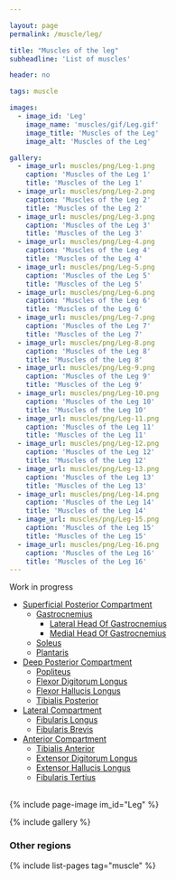 ```yaml
---

layout: page
permalink: /muscle/leg/

title: "Muscles of the leg"
subheadline: 'List of muscles'

header: no

tags: muscle

images:
  - image_id: 'Leg'
    image_name: 'muscles/gif/Leg.gif'
    image_title: 'Muscles of the Leg'
    image_alt: 'Muscles of the Leg' 

gallery:
  - image_url: muscles/png/Leg-1.png
    caption: 'Muscles of the Leg 1'
    title: 'Muscles of the Leg 1'
  - image_url: muscles/png/Leg-2.png
    caption: 'Muscles of the Leg 2'
    title: 'Muscles of the Leg 2'
  - image_url: muscles/png/Leg-3.png
    caption: 'Muscles of the Leg 3'
    title: 'Muscles of the Leg 3'
  - image_url: muscles/png/Leg-4.png
    caption: 'Muscles of the Leg 4'
    title: 'Muscles of the Leg 4'
  - image_url: muscles/png/Leg-5.png
    caption: 'Muscles of the Leg 5'
    title: 'Muscles of the Leg 5'
  - image_url: muscles/png/Leg-6.png
    caption: 'Muscles of the Leg 6'
    title: 'Muscles of the Leg 6'
  - image_url: muscles/png/Leg-7.png
    caption: 'Muscles of the Leg 7'
    title: 'Muscles of the Leg 7'
  - image_url: muscles/png/Leg-8.png
    caption: 'Muscles of the Leg 8'
    title: 'Muscles of the Leg 8'
  - image_url: muscles/png/Leg-9.png
    caption: 'Muscles of the Leg 9'
    title: 'Muscles of the Leg 9'
  - image_url: muscles/png/Leg-10.png
    caption: 'Muscles of the Leg 10'
    title: 'Muscles of the Leg 10'
  - image_url: muscles/png/Leg-11.png
    caption: 'Muscles of the Leg 11'
    title: 'Muscles of the Leg 11'
  - image_url: muscles/png/Leg-12.png
    caption: 'Muscles of the Leg 12'
    title: 'Muscles of the Leg 12'
  - image_url: muscles/png/Leg-13.png
    caption: 'Muscles of the Leg 13'
    title: 'Muscles of the Leg 13'
  - image_url: muscles/png/Leg-14.png
    caption: 'Muscles of the Leg 14'
    title: 'Muscles of the Leg 14'
  - image_url: muscles/png/Leg-15.png
    caption: 'Muscles of the Leg 15'
    title: 'Muscles of the Leg 15'
  - image_url: muscles/png/Leg-16.png
    caption: 'Muscles of the Leg 16'
    title: 'Muscles of the Leg 16'
---
```


Work in progress

- [Superficial Posterior Compartment](/muscle/leg/superficialposterior)
  - [Gastrocnemius](/muscle/leg/gastrocnemius/)
    - [Lateral Head Of Gastrocnemius](/muscle/leg/lateralheadofgastrocnemius/)
    - [Medial Head Of Gastrocnemius](/muscle/leg/medialheadofgastrocnemius/)
  - [Soleus](/muscle/leg/soleus/)
  - [Plantaris](/muscle/leg/plantaris/)
- [Deep Posterior Compartment](/muscle/leg/deepposterior)
  - [Popliteus](/muscle/leg/popliteus/)
  - [Flexor Digitorum Longus](/muscle/leg/flexordigitorumlongus/)
  - [Flexor Hallucis Longus](/muscle/leg/flexorhallucislongus/)
  - [Tibialis Posterior](/muscle/leg/tibialisposterior/)
- [Lateral Compartment](/muscle/leg/lateral/)
  - [Fibularis Longus](/muscle/leg/fibularislongus/)
  - [Fibularis Brevis](/muscle/leg/fibularisbrevis/)
- [Anterior Compartment](/muscle/leg/anterior)
  - [Tibialis Anterior](/muscle/leg/tibialisanterior/)
  - [Extensor Digitorum Longus](/muscle/leg/extensordigitorumlongus/)
  - [Extensor Hallucis Longus](/muscle/leg/extensorhallucislongus/)
  - [Fibularis Tertius](/muscle/leg/fibularistertius/)
<br>
{% include page-image im_id="Leg" %}

{% include gallery %}

### Other regions

{% include list-pages tag="muscle" %}
